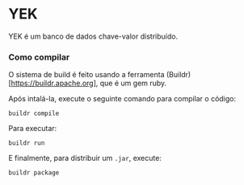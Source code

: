 YEK
====

YEK é um banco de dados chave-valor distribuído.

### Como compilar

O sistema de build é feito usando a ferramenta (Buildr)[https://buildr.apache.org], que é um gem ruby.

Após intalá-la, execute o seguinte comando para compilar o código:

```
buildr compile
```

Para executar:

```
buildr run
```

E finalmente, para distribuir um `.jar`, execute:

```
buildr package
```
